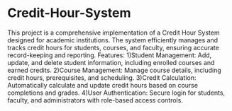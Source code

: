 # Credit-Hour-System
This project is a comprehensive implementation of a Credit Hour System designed for academic institutions. The system efficiently manages and tracks credit hours for students, courses, and faculty, ensuring accurate record-keeping and reporting. 
Features:
1)Student Management: Add, update, and delete student information, including enrolled courses and earned credits.
2)Course Management: Manage course details, including credit hours, prerequisites, and scheduling.
3)Credit Calculation: Automatically calculate and update credit hours based on course completions and grades.
4)User Authentication: Secure login for students, faculty, and administrators with role-based access controls.
